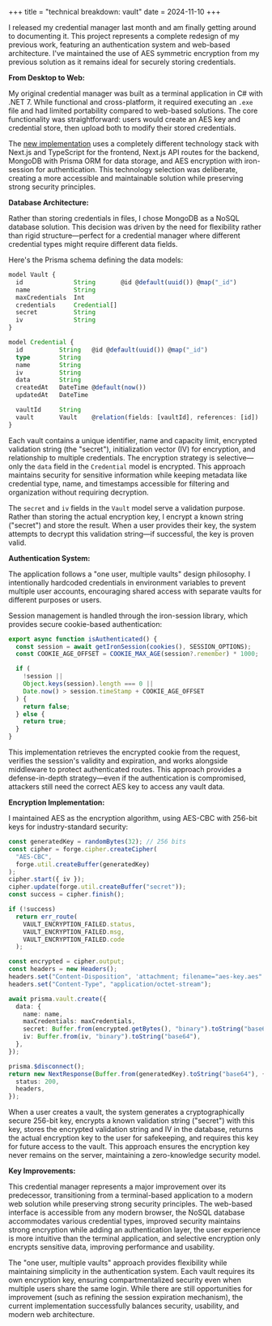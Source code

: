 +++
title = "technical breakdown: vault"
date = 2024-11-10
+++

I released my credential manager last month and am finally getting around to documenting it. This project represents a complete redesign of my previous work, featuring an authentication system and web-based architecture. I've maintained the use of AES symmetric encryption from my previous solution as it remains ideal for securely storing credentials.

**From Desktop to Web:**

My original credential manager was built as a terminal application in C# with .NET 7. While functional and cross-platform, it required executing an `.exe` file and had limited portability compared to web-based solutions. The core functionality was straightforward: users would create an AES key and credential store, then upload both to modify their stored credentials.

The [new implementation](https://github.com/zeljkovranjes/vault) uses a completely different technology stack with Next.js and TypeScript for the frontend, Next.js API routes for the backend, MongoDB with Prisma ORM for data storage, and AES encryption with iron-session for authentication. This technology selection was deliberate, creating a more accessible and maintainable solution while preserving strong security principles.

**Database Architecture:**

Rather than storing credentials in files, I chose MongoDB as a NoSQL database solution. This decision was driven by the need for flexibility rather than rigid structure—perfect for a credential manager where different credential types might require different data fields.

Here's the Prisma schema defining the data models:

```typescript
model Vault {
  id              String       @id @default(uuid()) @map("_id")
  name            String
  maxCredentials  Int
  credentials     Credential[]
  secret          String
  iv              String
}

model Credential {
  id          String   @id @default(uuid()) @map("_id")
  type        String
  name        String
  iv          String
  data        String
  createdAt   DateTime @default(now())
  updatedAt   DateTime

  vaultId     String
  vault       Vault    @relation(fields: [vaultId], references: [id])
}
```

Each vault contains a unique identifier, name and capacity limit, encrypted validation string (the "secret"), initialization vector (IV) for encryption, and relationship to multiple credentials. The encryption strategy is selective—only the `data` field in the `Credential` model is encrypted. This approach maintains security for sensitive information while keeping metadata like credential type, name, and timestamps accessible for filtering and organization without requiring decryption.

The `secret` and `iv` fields in the `Vault` model serve a validation purpose. Rather than storing the actual encryption key, I encrypt a known string ("secret") and store the result. When a user provides their key, the system attempts to decrypt this validation string—if successful, the key is proven valid.

**Authentication System:**

The application follows a "one user, multiple vaults" design philosophy. I intentionally hardcoded credentials in environment variables to prevent multiple user accounts, encouraging shared access with separate vaults for different purposes or users.

Session management is handled through the iron-session library, which provides secure cookie-based authentication:

```typescript
export async function isAuthenticated() {
  const session = await getIronSession(cookies(), SESSION_OPTIONS);
  const COOKIE_AGE_OFFSET = COOKIE_MAX_AGE(session?.remember) * 1000;

  if (
    !session ||
    Object.keys(session).length === 0 ||
    Date.now() > session.timeStamp + COOKIE_AGE_OFFSET
  ) {
    return false;
  } else {
    return true;
  }
}
```

This implementation retrieves the encrypted cookie from the request, verifies the session's validity and expiration, and works alongside middleware to protect authenticated routes. This approach provides a defense-in-depth strategy—even if the authentication is compromised, attackers still need the correct AES key to access any vault data.

**Encryption Implementation:**

I maintained AES as the encryption algorithm, using AES-CBC with 256-bit keys for industry-standard security:

```typescript
const generatedKey = randomBytes(32); // 256 bits
const cipher = forge.cipher.createCipher(
  "AES-CBC",
  forge.util.createBuffer(generatedKey)
);
cipher.start({ iv });
cipher.update(forge.util.createBuffer("secret"));
const success = cipher.finish();

if (!success)
  return err_route(
    VAULT_ENCRYPTION_FAILED.status,
    VAULT_ENCRYPTION_FAILED.msg,
    VAULT_ENCRYPTION_FAILED.code
  );

const encrypted = cipher.output;
const headers = new Headers();
headers.set("Content-Disposition", 'attachment; filename="aes-key.aes"');
headers.set("Content-Type", "application/octet-stream");

await prisma.vault.create({
  data: {
    name: name,
    maxCredentials: maxCredentials,
    secret: Buffer.from(encrypted.getBytes(), "binary").toString("base64"),
    iv: Buffer.from(iv, "binary").toString("base64"),
  },
});

prisma.$disconnect();
return new NextResponse(Buffer.from(generatedKey).toString("base64"), {
  status: 200,
  headers,
});
```

When a user creates a vault, the system generates a cryptographically secure 256-bit key, encrypts a known validation string ("secret") with this key, stores the encrypted validation string and IV in the database, returns the actual encryption key to the user for safekeeping, and requires this key for future access to the vault. This approach ensures the encryption key never remains on the server, maintaining a zero-knowledge security model.

**Key Improvements:**

This credential manager represents a major improvement over its predecessor, transitioning from a terminal-based application to a modern web solution while preserving strong security principles. The web-based interface is accessible from any modern browser, the NoSQL database accommodates various credential types, improved security maintains strong encryption while adding an authentication layer, the user experience is more intuitive than the terminal application, and selective encryption only encrypts sensitive data, improving performance and usability.

The "one user, multiple vaults" approach provides flexibility while maintaining simplicity in the authentication system. Each vault requires its own encryption key, ensuring compartmentalized security even when multiple users share the same login. While there are still opportunities for improvement (such as refining the session expiration mechanism), the current implementation successfully balances security, usability, and modern web architecture.
